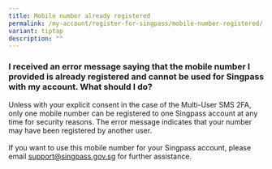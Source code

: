 ```yaml
---
title: Mobile number already registered
permalink: /my-account/register-for-singpass/mobile-number-registered/
variant: tiptap
description: ""
---
```

<h3>I received an error message saying that the mobile number I provided is already registered and cannot be used for Singpass with my account. What should I do?</h3>
<p>Unless with your explicit consent in the case of the Multi-User SMS 2FA,
only one mobile number can be registered to one Singpass account at any
time for security reasons. The error message indicates that your number
may have been registered by another user.
<br>
<br>If you want to use this mobile number for your Singpass account, please
email <a href="mailto:support@singpass.gov.sg" rel="noopener noreferrer nofollow" target="_blank"><u>support@singpass.gov.sg</u></a>&nbsp;for
further assistance.</p>